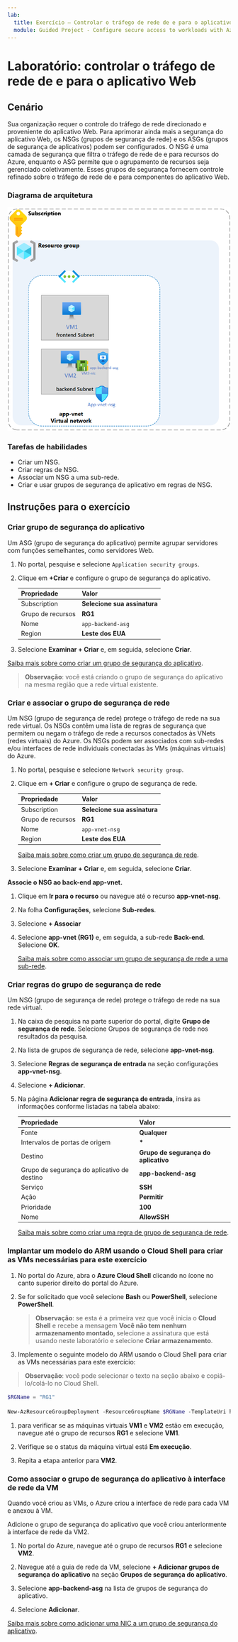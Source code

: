 ```yaml
---
lab:
  title: Exercício – Controlar o tráfego de rede de e para o aplicativo Web
  module: Guided Project - Configure secure access to workloads with Azure virtual networking services
---
```


# Laboratório: controlar o tráfego de rede de e para o aplicativo Web

## Cenário

Sua organização requer o controle do tráfego de rede direcionado e proveniente do aplicativo Web. Para aprimorar ainda mais a segurança do aplicativo Web, os NSGs (grupos de segurança de rede) e os ASGs (grupos de segurança de aplicativos) podem ser configurados. O NSG é uma camada de segurança que filtra o tráfego de rede de e para recursos do Azure, enquanto o ASG permite que o agrupamento de recursos seja gerenciado coletivamente. Esses grupos de segurança fornecem controle refinado sobre o tráfego de rede de e para componentes do aplicativo Web.

### Diagrama de arquitetura

![Diagrama que mostra um ASG e um NSG associados a uma rede virtual.](../Media/task-2.png)

### Tarefas de habilidades

- Criar um NSG.
- Criar regras de NSG.
- Associar um NSG a uma sub-rede.
- Criar e usar grupos de segurança de aplicativo em regras de NSG.

## Instruções para o exercício

### Criar grupo de segurança do aplicativo

Um ASG (grupo de segurança do aplicativo) permite agrupar servidores com funções semelhantes, como servidores Web.

1. No portal, pesquise e selecione `Application security groups`.
   
1. Clique em **+Criar** e configure o grupo de segurança do aplicativo. 

    | Propriedade       | Valor                        |
    | :------------- | :--------------------------- |
    | Subscription   | **Selecione sua assinatura** |
    | Grupo de recursos | **RG1**                      |
    | Nome           | `app-backend-asg`          |
    | Region         | **Leste dos EUA**                  |

1. Selecione **Examinar + Criar** e, em seguida, selecione **Criar**.

[Saiba mais sobre como criar um grupo de segurança do aplicativo](https://docs.microsoft.com/azure/virtual-network/tutorial-filter-network-traffic#create-application-security-groups).

>**Observação**: você está criando o grupo de segurança do aplicativo na mesma região que a rede virtual existente.

### Criar e associar o grupo de segurança de rede

Um NSG (grupo de segurança de rede) protege o tráfego de rede na sua rede virtual. Os NSGs contêm uma lista de regras de segurança que permitem ou negam o tráfego de rede a recursos conectados às VNets (redes virtuais) do Azure. Os NSGs podem ser associados com sub-redes e/ou interfaces de rede individuais conectadas às VMs (máquinas virtuais) do Azure.

1. No portal, pesquise e selecione `Network security group`.

1. Clique em **+ Criar** e configure o grupo de segurança de rede. 

    | Propriedade       | Valor                        |
    | :------------- | :--------------------------- |
    | Subscription   | **Selecione sua assinatura** |
    | Grupo de recursos | **RG1**                      |
    | Nome           | `app-vnet-nsg`            |
    | Region         | **Leste dos EUA**                  |

    [Saiba mais sobre como criar um grupo de segurança de rede](https://docs.microsoft.com/azure/virtual-network/tutorial-filter-network-traffic#create-a-network-security-group).

1. Selecione **Examinar + Criar** e, em seguida, selecione **Criar**.

**Associe o NSG ao back-end app-vnet.**

1. Clique em **Ir para o recurso** ou navegue até o recurso **app-vnet-nsg**.

1. Na folha **Configurações**, selecione **Sub-redes**.

1. Selecione **+ Associar**

1. Selecione **app-vnet (RG1)** e, em seguida, a sub-rede **Back-end**. Selecione **OK**.

    [Saiba mais sobre como associar um grupo de segurança de rede a uma sub-rede](https://docs.microsoft.com/azure/virtual-network/tutorial-filter-network-traffic#associate-a-network-security-group-to-a-subnet).

### Criar regras do grupo de segurança de rede

Um NSG (grupo de segurança de rede) protege o tráfego de rede na sua rede virtual.

1. Na caixa de pesquisa na parte superior do portal, digite **Grupo de segurança de rede**. Selecione Grupos de segurança de rede nos resultados da pesquisa.

1. Na lista de grupos de segurança de rede, selecione **app-vnet-nsg**.

1. Selecione **Regras de segurança de entrada** na seção configurações **app-vnet-nsg**.

1. Selecione **+ Adicionar**.

1. Na página **Adicionar regra de segurança de entrada**, insira as informações conforme listadas na tabela abaixo:

    | Propriedade                               | Valor                          |
    | :------------------------------------- | :----------------------------- |
    | Fonte                                 | **Qualquer**                        |
    | Intervalos de portas de origem                     | **\***                         |
    | Destino                            | **Grupo de segurança do aplicativo** |
    | Grupo de segurança do aplicativo de destino | **app-backend-asg**            |
    | Serviço                                | **SSH**                        |
    | Ação                                 | **Permitir**                      |
    | Prioridade                               | **100**                        |
    | Nome                                   | **AllowSSH**                   |

    [Saiba mais sobre como criar uma regra de grupo de segurança de rede](https://docs.microsoft.com/azure/virtual-network/tutorial-filter-network-traffic#create-a-network-security-group).

### Implantar um modelo do ARM usando o Cloud Shell para criar as VMs necessárias para este exercício

1. No portal do Azure, abra o **Azure Cloud Shell** clicando no ícone no canto superior direito do portal do Azure.

1. Se for solicitado que você selecione **Bash** ou **PowerShell**, selecione **PowerShell**.

    >**Observação**: se esta é a primeira vez que você inicia o **Cloud Shell** e recebe a mensagem **Você não tem nenhum armazenamento montado**, selecione a assinatura que está usando neste laboratório e selecione **Criar armazenamento**.

1. Implemente o seguinte modelo do ARM usando o Cloud Shell para criar as VMs necessárias para este exercício:

>**Observação**: você pode selecionar o texto na seção abaixo e copiá-lo/colá-lo no Cloud Shell.

   ```powershell
   $RGName = "RG1"
   
   New-AzResourceGroupDeployment -ResourceGroupName $RGName -TemplateUri https://raw.githubusercontent.com/MicrosoftLearning/Configure-secure-access-to-workloads-with-Azure-virtual-networking-services/main/Instructions/Labs/azuredeploy.json
   ```
  
1. para verificar se as máquinas virtuais **VM1** e **VM2** estão em execução, navegue até o grupo de recursos **RG1** e selecione **VM1**.

1. Verifique se o status da máquina virtual está **Em execução**.

1. Repita a etapa anterior para **VM2**.

### Como associar o grupo de segurança do aplicativo à interface de rede da VM

Quando você criou as VMs, o Azure criou a interface de rede para cada VM e anexou à VM.

Adicione o grupo de segurança do aplicativo que você criou anteriormente à interface de rede da VM2.

1. No portal do Azure, navegue até o grupo de recursos **RG1** e selecione **VM2**.

1. Navegue até a guia de rede da VM, selecione **+ Adicionar grupos de segurança do aplicativo** na seção **Grupos de segurança do aplicativo**.

1. Selecione **app-backend-asg** na lista de grupos de segurança do aplicativo.

1. Selecione **Adicionar**.

  [Saiba mais sobre como adicionar uma NIC a um grupo de segurança do aplicativo](https://learn.microsoft.com/en-us/azure/virtual-network/virtual-network-network-interface?tabs=azure-portal#add-or-remove-from-application-security-groups).
